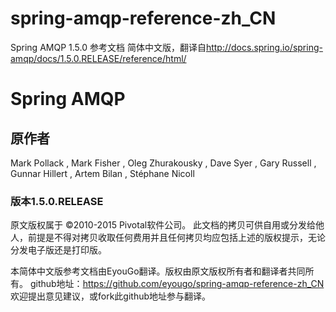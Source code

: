 # spring-amqp-reference-zh_CN
Spring AMQP 1.5.0 参考文档 简体中文版，翻译自<http://docs.spring.io/spring-amqp/docs/1.5.0.RELEASE/reference/html/>

# Spring AMQP

## 原作者
Mark Pollack , Mark Fisher , Oleg Zhurakousky , Dave Syer , Gary Russell , Gunnar Hillert , Artem Bilan , Stéphane Nicoll

### 版本1.5.0.RELEASE

原文版权属于 ©2010-2015 Pivotal软件公司。
此文档的拷贝可供自用或分发给他人，前提是不得对拷贝收取任何费用并且任何拷贝均应包括上述的版权提示，无论分发电子版还是打印版。 

本简体中文版参考文档由EyouGo翻译。版权由原文版权所有者和翻译者共同所有。
github地址：https://github.com/eyougo/spring-amqp-reference-zh_CN
欢迎提出意见建议，或fork此github地址参与翻译。

